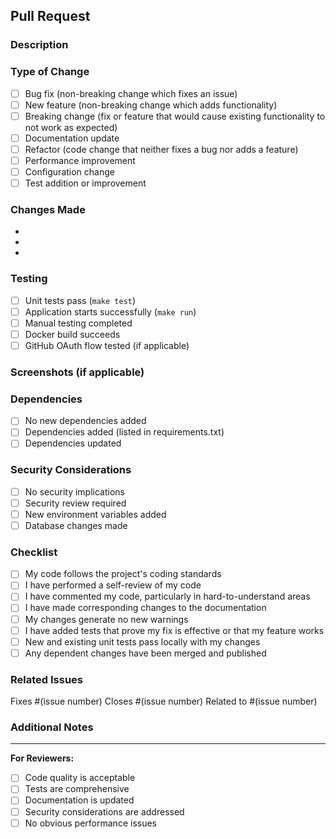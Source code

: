 ## Pull Request

### Description
<!-- Provide a brief description of the changes in this PR -->

### Type of Change
<!-- Mark the relevant option with an 'x' -->

- [ ] Bug fix (non-breaking change which fixes an issue)
- [ ] New feature (non-breaking change which adds functionality)
- [ ] Breaking change (fix or feature that would cause existing functionality to not work as expected)
- [ ] Documentation update
- [ ] Refactor (code change that neither fixes a bug nor adds a feature)
- [ ] Performance improvement
- [ ] Configuration change
- [ ] Test addition or improvement

### Changes Made
<!-- List the specific changes made in this PR -->

- 
- 
- 

### Testing
<!-- Describe the tests you ran to verify your changes -->

- [ ] Unit tests pass (`make test`)
- [ ] Application starts successfully (`make run`)
- [ ] Manual testing completed
- [ ] Docker build succeeds
- [ ] GitHub OAuth flow tested (if applicable)

### Screenshots (if applicable)
<!-- Add screenshots to help explain your changes -->

### Dependencies
<!-- List any new dependencies or changes to existing dependencies -->

- [ ] No new dependencies added
- [ ] Dependencies added (listed in requirements.txt)
- [ ] Dependencies updated

### Security Considerations
<!-- If your changes have security implications, please describe them -->

- [ ] No security implications
- [ ] Security review required
- [ ] New environment variables added
- [ ] Database changes made

### Checklist
<!-- Mark completed items with an 'x' -->

- [ ] My code follows the project's coding standards
- [ ] I have performed a self-review of my code
- [ ] I have commented my code, particularly in hard-to-understand areas
- [ ] I have made corresponding changes to the documentation
- [ ] My changes generate no new warnings
- [ ] I have added tests that prove my fix is effective or that my feature works
- [ ] New and existing unit tests pass locally with my changes
- [ ] Any dependent changes have been merged and published

### Related Issues
<!-- Link to any related issues -->

Fixes #(issue number)
Closes #(issue number)
Related to #(issue number)

### Additional Notes
<!-- Add any additional notes for reviewers -->

---

**For Reviewers:**
- [ ] Code quality is acceptable
- [ ] Tests are comprehensive
- [ ] Documentation is updated
- [ ] Security considerations are addressed
- [ ] No obvious performance issues